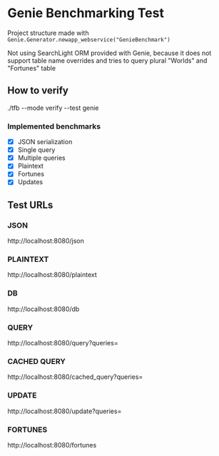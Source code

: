 # Genie Benchmarking Test

Project structure made with `Genie.Generator.newapp_webservice("GenieBenchmark")`


Not using SearchLight ORM provided with Genie, because it does not support table name overrides and tries to query plural "Worlds" and "Fortunes" table

## How to verify
./tfb --mode verify --test genie

### Implemented benchmarks
- [x] JSON serialization
- [x] Single query
- [x] Multiple queries
- [x] Plaintext
- [x] Fortunes
- [x] Updates

## Test URLs
### JSON

http://localhost:8080/json

### PLAINTEXT

http://localhost:8080/plaintext

### DB

http://localhost:8080/db

### QUERY

http://localhost:8080/query?queries=

### CACHED QUERY

http://localhost:8080/cached_query?queries=

### UPDATE

http://localhost:8080/update?queries=

### FORTUNES

http://localhost:8080/fortunes
